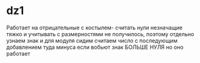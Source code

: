 # dz1
Работает на отрицательные с костылем- считать нули незначащие тяжко и учитывать с размерностями не получилось, поэтому отдельно узнаем знак и для модуля сидим считаем число
с последующим добавлением туда минуса если вобьют знак БОЛЬШЕ НУЛЯ
но оно работает
